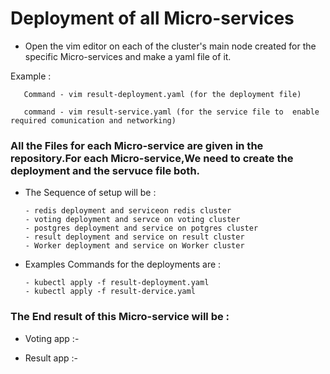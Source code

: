 # Deployment of all Micro-services

* Open the vim editor on each of the cluster's main node created for the specific Micro-services and make a yaml file of it.

Example :

       Command - vim result-deployment.yaml (for the deployment file)

       command - vim result-service.yaml (for the service file to  enable required comunication and networking)

### All the Files for each Micro-service are given in the repository.For each Micro-service,We need to create the deployment and the servuce file both.

* The Sequence of setup will be :

      - redis deployment and serviceon redis cluster
      - voting deployment and servce on voting cluster
      - postgres deployment and service on potgres cluster
      - result deployment and service on result cluster
      - Worker deployment and service on Worker cluster

* Examples Commands for the deployments are :

      - kubectl apply -f result-deployment.yaml
      - kubectl apply -f result-dervice.yaml

### The End result of this Micro-service will be :

* Voting app :-


* Result app :-